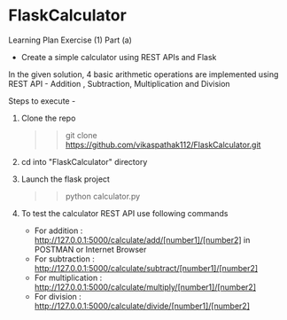 # FlaskCalculator

Learning Plan Exercise (1) Part (a)
- Create a simple calculator using REST APIs and Flask
  
In the given solution, 4 basic arithmetic operations are implemented using REST API -  Addition , Subtraction, Multiplication and Division

Steps to execute -

1. Clone the repo
   >>git clone https://github.com/vikaspathak112/FlaskCalculator.git
2. cd into "FlaskCalculator" directory
3. Launch the flask project
   >>python calculator.py
4. To test the calculator REST API use following commands 

   - For addition : http://127.0.0.1:5000/calculate/add/[number1]/[number2] in POSTMAN or Internet Browser
   - For subtraction : http://127.0.0.1:5000/calculate/subtract/[number1]/[number2]
   - For multiplication : http://127.0.0.1:5000/calculate/multiply/[number1]/[number2]
   - For division : http://127.0.0.1:5000/calculate/divide/[number1]/[number2]
